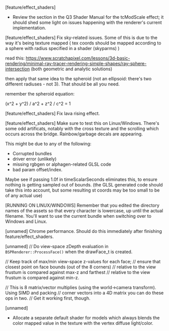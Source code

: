 [feature/effect_shaders]
* Review the section in the Q3 Shader Manual for the tcModScale effect; it should shed some light on issues happening with the 
renderer's current implementation.

[feature/effect_shaders]
Fix sky-related issues. Some of this is due to the way it's being texture mapped ( tex coords should be mapped according to a sphere with radius specified in a shader (skyparms) )

read this: https://www.scratchapixel.com/lessons/3d-basic-rendering/minimal-ray-tracer-rendering-simple-shapes/ray-sphere-intersection (both geometric and analytic solutions)

then apply that same idea to the spheroid (not an ellipsoid: there's two different radiuses - not 3). That should be all you need.

remember the spheroid equation:

(x^2 + y^2) / a^2 + z^2 / c^2 = 1

[feature/effect_shaders]
Fix lava rising effect.

[feature/effect_shaders]
Make sure to test this on Linux/Windows. There's some odd artificats, notably with the cross texture and the scrolling which occurs 
across the bridge. Rainbow/garbage decals are appearing. 

This might be due to any of the following:

- Corrupted bundles
- driver error (unlikely)
- missing rgbgen or alphagen-related GLSL code
- bad param offset/index.

Maybe see if passing 1.0f in timeScalarSeconds eliminates this, to ensure nothing is getting sampled out of bounds. (the GLSL generated code should take this into account, but some resulting
st coords may be too small to be of any actual use)

[RUNNING ON LINUX/WINDOWS]
Remember that you edited the directory names of the assets so that every character is lowercase, up until the actual filename. You'll want to use the current bundle when 
switching over to Windows and Linux.

[unnamed]
Chrome performance. Should do this immediately after finishing feature/effect_shaders.

[unnamed]
// Do view-space zDepth evaluation in `BSPRenderer::ProcessFace()` when the drawFace_t is created.
 	
// Keep track of max/min view-space z-values for each face;
// ensure that closest point on face bounds (out of the 8 corners)
// relative to the view frustum is compared against max-z and farthest
// relative to the view frustum is compared against min-z. 
 
// This is 8 matrix/vector multiplies (using the world->camera transform). Using SIMD and packing
// corner vectors into a 4D matrix you can do these ops in two.
// Get it working first, though.

[unnamed]
* Allocate a separate default shader for models which always blends the color mapped value in the texture with the vertex diffuse light/color.



